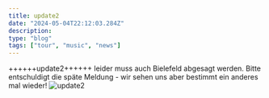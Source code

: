 ```yaml
---
title: update2
date: "2024-05-04T22:12:03.284Z"
description:
type: "blog"
tags: ["tour", "music", "news"]
---
```



++++++update2++++++
leider muss auch Bielefeld abgesagt werden. Bitte entschuldigt die späte Meldung - wir sehen uns aber bestimmt ein anderes mal wieder!
![update2](https://github.com/micha-sky/konstantinunwohl.com/assets/160486061/d24ddacd-f608-4278-8cee-72401a52df11)
